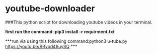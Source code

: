 # youtube-downloader
###This python script for downloading youtube videos in your terminal.

**first run the command: pip3 install -r requirment.txt**

***run via using this following command:python3 u-tube.py https://youtu.be/BBvod49uySQ ***
